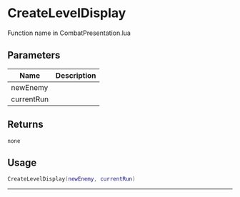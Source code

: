 # CreateLevelDisplay

Function name in CombatPresentation.lua

## Parameters

| Name       | Description |
| ---------- | ----------- |
| newEnemy   |             |
| currentRun |             |

## Returns

`none`

## Usage

```lua
CreateLevelDisplay(newEnemy, currentRun)
```

---
